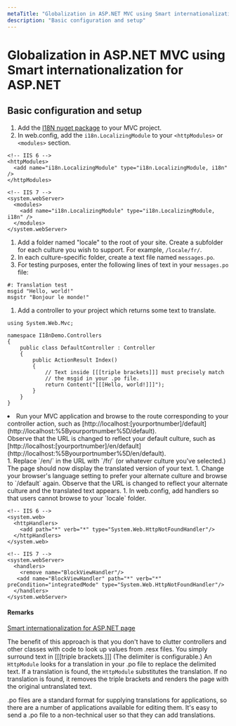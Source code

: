 ```yaml
---
metaTitle: "Globalization in ASP.NET MVC using Smart internationalization for ASP.NET"
description: "Basic configuration and setup"
---
```


# Globalization in ASP.NET MVC using Smart internationalization for ASP.NET



## Basic configuration and setup


1. Add the [I18N nuget package](https://www.nuget.org/packages/I18N/) to your MVC project.
1. In web.config, add the `i18n.LocalizingModule` to your `<httpModules>` or `<modules>` section.

```dotnet
<!-- IIS 6 -->
<httpModules>
  <add name="i18n.LocalizingModule" type="i18n.LocalizingModule, i18n" />
</httpModules>

<!-- IIS 7 -->
<system.webServer> 
  <modules>
    <add name="i18n.LocalizingModule" type="i18n.LocalizingModule, i18n" />
  </modules>
</system.webServer>

```


1. Add a folder named "locale" to the root of your site. Create a subfolder for each culture you wish to support. For example, `/locale/fr/`.
1. In each culture-specific folder, create a text file named `messages.po`.
1. For testing purposes, enter the following lines of text in your `messages.po` file:

```dotnet
#: Translation test
msgid "Hello, world!"
msgstr "Bonjour le monde!"

```


1. Add a controller to your project which returns some text to translate.

```dotnet
using System.Web.Mvc;

namespace I18nDemo.Controllers
{
    public class DefaultController : Controller
    {
        public ActionResult Index()
        {
            // Text inside [[[triple brackets]]] must precisely match
            // the msgid in your .po file.
            return Content("[[[Hello, world!]]]");
        }
    }
}

```


<li>Run your MVC application and browse to the route corresponding to your controller action, such as [http://localhost:[yourportnumber]/default](http://localhost:%5Byourportnumber%5D/default).<br />
Observe that the URL is changed to reflect your default culture, such as<br />
[http://localhost:[yourportnumber]/en/default](http://localhost:%5Byourportnumber%5D/en/default).</li>
1. Replace `/en/` in the URL with `/fr/` (or whatever culture you've selected.) The page should now display the translated version of your text.
1. Change your browser's language setting to prefer your alternate culture and browse to `/default` again. Observe that the URL is changed to reflect your alternate culture and the translated text appears.
1. In web.config, add handlers so that users cannot browse to your `locale` folder.

```dotnet
<!-- IIS 6 -->
<system.web>
  <httpHandlers>
    <add path="*" verb="*" type="System.Web.HttpNotFoundHandler"/>
  </httpHandlers>
</system.web>

<!-- IIS 7 -->
<system.webServer>
  <handlers>
    <remove name="BlockViewHandler"/>
   <add name="BlockViewHandler" path="*" verb="*" preCondition="integratedMode" type="System.Web.HttpNotFoundHandler"/>
  </handlers>
</system.webServer>

```



#### Remarks


[Smart internationalization for ASP.NET page](https://github.com/turquoiseowl/i18n)

The benefit of this approach is that you don't have to clutter controllers and other classes with code to look up values from .resx files. You simply surround text in [[[triple brackets.]]] (The delimiter is configurable.) An `HttpModule` looks for a translation in your .po file to replace the delimited text. If a translation is found, the `HttpModule` substitutes the translation. If no translation is found, it removes the triple brackets and renders the page with the original untranslated text.

.po files are a standard format for supplying translations for applications, so there are a number of applications available for editing them. It's easy to send a .po file to a non-technical user so that they can add translations.

